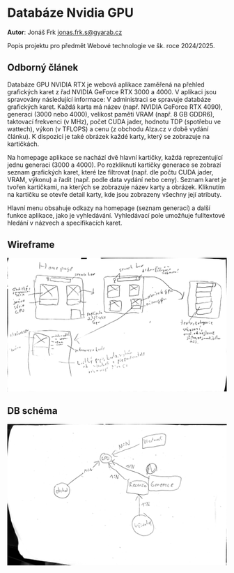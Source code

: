# Databáze Nvidia GPU
**Autor**: Jonáš Frk jonas.frk.s@gyarab.cz

Popis projektu pro předmět Webové technologie ve šk. roce 2024/2025.

## Odborný článek

Databáze GPU NVIDIA RTX je webová aplikace zaměřená na přehled grafických karet z řad NVIDIA GeForce RTX 3000 a 4000. V aplikaci jsou spravovány následující informace:
V administraci se spravuje databáze grafických karet. Každá karta má název (např. NVIDIA GeForce RTX 4090), generaci (3000 nebo 4000), velikost paměti VRAM (např. 8 GB GDDR6), taktovací frekvenci (v MHz), počet CUDA jader, hodnotu TDP (spotřebu ve wattech), výkon (v TFLOPS) a cenu (z obchodu Alza.cz v době vydání článku). K dispozici je také obrázek každé karty, který se zobrazuje na kartičkách.

Na homepage aplikace se nachází dvě hlavní kartičky, každá reprezentující jednu generaci (3000 a 4000). Po rozkliknutí kartičky generace se zobrazí seznam grafických karet, které lze filtrovat (např. dle počtu CUDA jader, VRAM, výkonu) a řadit (např. podle data vydání nebo ceny). Seznam karet je tvořen kartičkami, na kterých se zobrazuje název karty a obrázek. Kliknutím na kartičku se otevře detail karty, kde jsou zobrazeny všechny její atributy.

Hlavní menu obsahuje odkazy na homepage (seznam generací) a další funkce aplikace, jako je vyhledávání. Vyhledávací pole umožňuje fulltextové hledání v názvech a specifikacích karet.


## Wireframe
![page not found](wireframe.jpg)


## DB schéma

![page not found](ClassDiagram.jpg)
